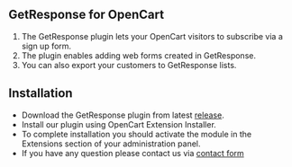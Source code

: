 GetResponse for OpenCart
------------
1. The GetResponse plugin lets your OpenCart visitors to subscribe via a sign up form. 
2. The plugin enables adding web forms created in GetResponse.
3. You can also export your customers to GetResponse lists.

Installation
------------

* Download the GetResponse plugin from latest [release](https://github.com/GetResponse/GetResponse-OpenCart-Integration/releases/tag/v2.3.0.2).
* Install our plugin using OpenCart Extension Installer.
* To complete installation you should activate the module in the Extensions section of your administration panel.
* If you have any question please contact us via [contact form](https://app.getresponse.com/feedback.html?devzone=yes)